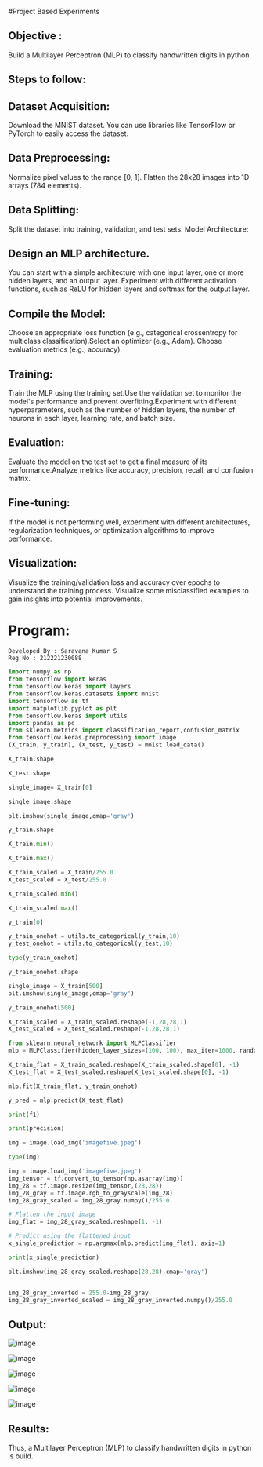 #Project Based Experiments
## Objective :
 Build a Multilayer Perceptron (MLP) to classify handwritten digits in python
## Steps to follow:
## Dataset Acquisition:
Download the MNIST dataset. You can use libraries like TensorFlow or PyTorch to easily access the dataset.
## Data Preprocessing:
Normalize pixel values to the range [0, 1].
Flatten the 28x28 images into 1D arrays (784 elements).
## Data Splitting:

Split the dataset into training, validation, and test sets.
Model Architecture:
## Design an MLP architecture. 
You can start with a simple architecture with one input layer, one or more hidden layers, and an output layer.
Experiment with different activation functions, such as ReLU for hidden layers and softmax for the output layer.
## Compile the Model:
Choose an appropriate loss function (e.g., categorical crossentropy for multiclass classification).Select an optimizer (e.g., Adam).
Choose evaluation metrics (e.g., accuracy).
## Training:
Train the MLP using the training set.Use the validation set to monitor the model's performance and prevent overfitting.Experiment with different hyperparameters, such as the number of hidden layers, the number of neurons in each layer, learning rate, and batch size.
## Evaluation:

Evaluate the model on the test set to get a final measure of its performance.Analyze metrics like accuracy, precision, recall, and confusion matrix.
## Fine-tuning:
If the model is not performing well, experiment with different architectures, regularization techniques, or optimization algorithms to improve performance.
## Visualization:
Visualize the training/validation loss and accuracy over epochs to understand the training process. Visualize some misclassified examples to gain insights into potential improvements.

# Program:
```
Developed By : Saravana Kumar S
Reg No : 212221230088
```
```python
import numpy as np
from tensorflow import keras
from tensorflow.keras import layers
from tensorflow.keras.datasets import mnist
import tensorflow as tf
import matplotlib.pyplot as plt
from tensorflow.keras import utils
import pandas as pd
from sklearn.metrics import classification_report,confusion_matrix
from tensorflow.keras.preprocessing import image
(X_train, y_train), (X_test, y_test) = mnist.load_data()

X_train.shape

X_test.shape

single_image= X_train[0]

single_image.shape

plt.imshow(single_image,cmap='gray')

y_train.shape

X_train.min()

X_train.max()

X_train_scaled = X_train/255.0
X_test_scaled = X_test/255.0

X_train_scaled.min()

X_train_scaled.max()

y_train[0]

y_train_onehot = utils.to_categorical(y_train,10)
y_test_onehot = utils.to_categorical(y_test,10)

type(y_train_onehot)

y_train_onehot.shape

single_image = X_train[500]
plt.imshow(single_image,cmap='gray')

y_train_onehot[500]

X_train_scaled = X_train_scaled.reshape(-1,28,28,1)
X_test_scaled = X_test_scaled.reshape(-1,28,28,1)

from sklearn.neural_network import MLPClassifier
mlp = MLPClassifier(hidden_layer_sizes=(100, 100), max_iter=1000, random_state=42)

X_train_flat = X_train_scaled.reshape(X_train_scaled.shape[0], -1)
X_test_flat = X_test_scaled.reshape(X_test_scaled.shape[0], -1)

mlp.fit(X_train_flat, y_train_onehot)

y_pred = mlp.predict(X_test_flat)

print(f1)

print(precision)

img = image.load_img('imagefive.jpeg')

type(img)

img = image.load_img('imagefive.jpeg')
img_tensor = tf.convert_to_tensor(np.asarray(img))
img_28 = tf.image.resize(img_tensor,(28,28))
img_28_gray = tf.image.rgb_to_grayscale(img_28)
img_28_gray_scaled = img_28_gray.numpy()/255.0

# Flatten the input image
img_flat = img_28_gray_scaled.reshape(1, -1)

# Predict using the flattened input
x_single_prediction = np.argmax(mlp.predict(img_flat), axis=1)

print(x_single_prediction)

plt.imshow(img_28_gray_scaled.reshape(28,28),cmap='gray')


img_28_gray_inverted = 255.0-img_28_gray
img_28_gray_inverted_scaled = img_28_gray_inverted.numpy()/255.0

```

## Output:

![image](https://github.com/Saravana-Kumar07/NN-Project-Based-Experiment/assets/94303546/f8cc4660-546b-4dd5-a8cb-659045d9c65c)


![image](https://github.com/Saravana-Kumar07/NN-Project-Based-Experiment/assets/94303546/b95ab3f9-52da-4274-ac4b-cdfc1c605a97)


![image](https://github.com/Saravana-Kumar07/NN-Project-Based-Experiment/assets/94303546/60d08eb1-ecfa-44ef-aacc-4fd11221ef13)

![image](https://github.com/Saravana-Kumar07/NN-Project-Based-Experiment/assets/94303546/009eeba4-fba2-4bf5-b2de-b6ba6caf5fce)

![image](https://github.com/Saravana-Kumar07/NN-Project-Based-Experiment/assets/94303546/4862f095-93bf-4593-9959-6ce238f0681c)

## Results:

Thus, a Multilayer Perceptron (MLP) to classify handwritten digits in python is build.
